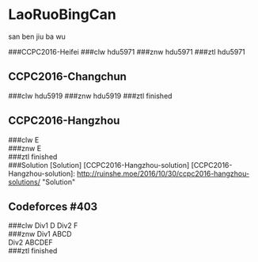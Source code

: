 # LaoRuoBingCan
san ben jiu ba wu

###CCPC2016-Heifei
###clw
hdu5971
###znw
hdu5971
###ztl
hdu5971

## CCPC2016-Changchun
###clw
hdu5919
###znw
hdu5919
###ztl
finished

## CCPC2016-Hangzhou
###clw
E  
###znw
E  
###ztl
finished  
###Solution
[Solution] [CCPC2016-Hangzhou-solution]
[CCPC2016-Hangzhou-solution]: http://ruinshe.moe/2016/10/30/ccpc2016-hangzhou-solutions/  "Solution"

## Codeforces #403 
###clw
Div1 D
Div2 F  
###znw
Div1 ABCD  
Div2 ABCDEF  
###ztl
finished
